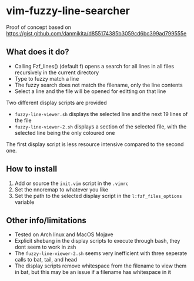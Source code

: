 # vim-fuzzy-line-searcher
Proof of concept based on https://gist.github.com/danmikita/d855174385b3059cd6bc399ad799555e

## What does it do?

- Calling Fzf_lines() (default <leader>f) opens a search for all lines in all files recursively in the current directory
- Type to fuzzy match a line
- The fuzzy search does not match the filename, only the line contents
- Select a line and the file will be opened for editting on that line

Two different display scripts are provided
- `fuzzy-line-viewer.sh` displays the selected line and the next 19 lines of the file
- `fuzzy-line-viewer-2.sh` displays a section of the selected file, with the selected line being the only coloured one

The first display script is less resource intensive compared to the second one.

## How to install

1. Add or source the `init.vim` script in the `.vimrc`
2. Set the nnoremap to whatever you like
3. Set the path to the selected display script in the `l:fzf_files_options` variable

## Other info/limitations

- Tested on Arch linux and MacOS Mojave
- Explicit shebang in the display scripts to execute through bash, they dont seem to work in zsh
- The `fuzzy-line-viewer-2.sh` seems very inefficient with three seperate calls to bat, tail, and head
- The display scripts remove whitespace from the filename to view them in bat, but this may be an issue if a filename has whitespace in it
